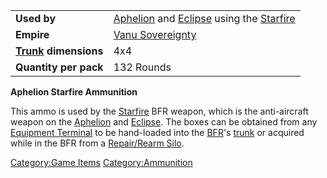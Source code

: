 |                                                 |                                                                                                                   |
| ----------------------------------------------- | ----------------------------------------------------------------------------------------------------------------- |
| **Used by**                                     | [Aphelion](../vehicles/Aphelion.md) and [Eclipse](../vehicles/Eclipse.md) using the [Starfire](</Starfire_(BFR)>) |
| **Empire**                                      | [Vanu Sovereignty](../etc/Vanu_Sovereignty.md)                                                                    |
| **[Trunk](../terminology/Trunk.md) dimensions** | 4x4                                                                                                               |
| **Quantity per pack**                           | 132 Rounds                                                                                                        |

**Aphelion Starfire Ammunition**

This ammo is used by the [Starfire](</Starfire_(BFR)>) BFR
weapon, which is the anti-aircraft weapon on the
[Aphelion](../vehicles/Aphelion.md) and [Eclipse](../vehicles/Eclipse.md). The
boxes can be obtained from any [Equipment
Terminal](../items/Equipment_Terminal.md) to be hand-loaded into the
[BFR](../vehicles/BattleFrame_Robotics.md)'s [trunk](../terminology/Trunk.md) or acquired while in
the BFR from a [Repair/Rearm Silo](../items/Repair_Rearm_Silo.md).

[Category:Game Items](../Category:Game_Items.md)
[Category:Ammunition](../Category:Ammunition.md)
